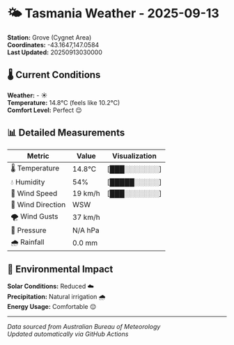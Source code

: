 # 🌤️ Tasmania Weather - 2025-09-13

**Station:** Grove (Cygnet Area)  
**Coordinates:** -43.1647,147.0584  
**Last Updated:** 20250913030000

## 🌡️ Current Conditions

**Weather:** - ☀️  
**Temperature:** 14.8°C (feels like 10.2°C)  
**Comfort Level:** Perfect 😌

## 📊 Detailed Measurements

| Metric | Value | Visualization |
|--------|-------|---------------|
| 🌡️ Temperature | 14.8°C | [███░░░░░░░] |
| 💧 Humidity | 54% | [█████░░░░░] |
| 💨 Wind Speed | 19 km/h | [███░░░░░░░] |
| 🧭 Wind Direction | WSW | |
| 🌪️ Wind Gusts | 37 km/h | |
| 🔽 Pressure | N/A hPa | |
| 🌧️ Rainfall | 0.0 mm | |

## 🌱 Environmental Impact

**Solar Conditions:** Reduced ☁️  
**Precipitation:** Natural irrigation 🌧️  
**Energy Usage:** Comfortable 😌

---
*Data sourced from Australian Bureau of Meteorology*  
*Updated automatically via GitHub Actions*
